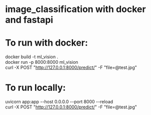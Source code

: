 # image_classification with docker and fastapi

# To run with docker:  
docker build -t ml_vision .  
docker run -p 8000:8000 ml_vision  
curl -X POST "http://127.0.0.1:8000/predict/" -F "file=@test.jpg"  

# To run locally:  
uvicorn app:app --host 0.0.0.0 --port 8000 --reload  
curl -X POST "http://127.0.0.1:8000/predict/" -F "file=@test.jpg"

